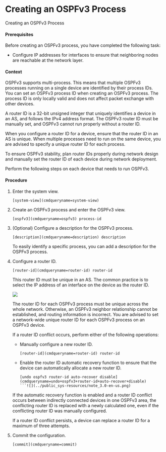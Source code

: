 Creating an OSPFv3 Process
==========================

Creating an OSPFv3 Process

#### Prerequisites

Before creating an OSPFv3 process, you have completed the following task:

* Configure IP addresses for interfaces to ensure that neighboring nodes are reachable at the network layer.

#### Context

OSPFv3 supports multi-process. This means that multiple OSPFv3 processes running on a single device are identified by their process IDs. You can set an OSPFv3 process ID when creating an OSPFv3 process. The process ID is only locally valid and does not affect packet exchange with other devices.

A router ID is a 32-bit unsigned integer that uniquely identifies a device in an AS, and follows the IPv4 address format. The OSPFv3 router ID must be manually set, and OSPFv3 cannot run properly without a router ID.

When you configure a router ID for a device, ensure that the router ID in an AS is unique. When multiple processes need to run on the same device, you are advised to specify a unique router ID for each process.

To ensure OSPFv3 stability, plan router IDs properly during network design and manually set the router ID of each device during network deployment.

Perform the following steps on each device that needs to run OSPFv3.


#### Procedure

1. Enter the system view.
   
   
   ```
   [system-view](cmdqueryname=system-view)
   ```
2. Create an OSPFv3 process and enter the OSPFv3 view.
   
   
   ```
   [ospfv3](cmdqueryname=ospfv3) process-id
   ```
3. (Optional) Configure a description for the OSPFv3 process.
   
   
   ```
   [description](cmdqueryname=description) description
   ```
   
   To easily identify a specific process, you can add a description for the OSPFv3 process.
4. Configure a router ID.
   
   
   ```
   [router-id](cmdqueryname=router-id) router-id
   ```
   
   This router ID must be unique in an AS. The common practice is to select the IP address of an interface on the device as the router ID.
   
   ![](../public_sys-resources/note_3.0-en-us.png) 
   
   The router ID for each OSPFv3 process must be unique across the whole network. Otherwise, an OSPFv3 neighbor relationship cannot be established, and routing information is incorrect. You are advised to set a network-wide unique router ID for each OSPFv3 process on an OSPFv3 device.
   
   If a router ID conflict occurs, perform either of the following operations:
   
   * Manually configure a new router ID.
     ```
     [router-id](cmdqueryname=router-id) router-id
     ```
   * Enable the router ID automatic recovery function to ensure that the device can automatically allocate a new router ID.
     ```
     [undo ospfv3 router-id auto-recover disable](cmdqueryname=undo+ospfv3+router-id+auto-recover+disable)
     ```![](../public_sys-resources/note_3.0-en-us.png) 
   
   If the automatic recovery function is enabled and a router ID conflict occurs between indirectly connected devices in one OSPFv3 area, the conflicting router ID is replaced with a newly calculated one, even if the conflicting router ID was manually configured.
   
   If a router ID conflict persists, a device can replace a router ID for a maximum of three attempts.
5. Commit the configuration.
   
   
   ```
   [commit](cmdqueryname=commit)
   ```